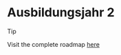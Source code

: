 # Ausbildungsjahr 2

> [!TIP]
> Visit the complete roadmap [here](https://roadmap.sh/r/fachinformatiker-ausbildungsjahr-2)